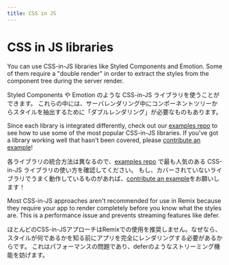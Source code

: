 ```yaml
---
title: CSS in JS
---
```


# CSS in JS libraries

You can use CSS-in-JS libraries like Styled Components and Emotion.
Some of them require a "double render" in order to extract the styles from the component tree during the server render.

Styled Components や Emotion のような CSS-in-JS ライブラリを使うことができます。
これらの中には、サーバレンダリング中にコンポーネントツリーからスタイルを抽出するために「ダブルレンダリング」が必要なものもあります。

Since each library is integrated differently, check out our [examples repo][examples] to see how to use some of the most popular CSS-in-JS libraries.
If you've got a library working well that hasn't been covered, please [contribute an example][examples]!

各ライブラリの統合方法は異なるので、[examples repo][examples] で最も人気のある CSS-in-JS ライブラリの使い方を確認してください。
もし、カバーされていないライブラリでうまく動作しているものがあれば、[contribute an example][examples]をお願いします！

<docs-warning>
Most CSS-in-JS approaches aren't recommended for use in Remix because they require your app to render completely before you know what the styles are.
This is a performance issue and prevents streaming features like defer.

ほとんどのCSS-in-JSアプローチはRemixでの使用を推奨しません。なぜなら、スタイルが何であるかを知る前にアプリを完全にレンダリングする必要があるからです。
これはパフォーマンスの問題であり、deferのようなストリーミング機能を妨げます。
</docs-warning>

[examples]: https://github.com/remix-run/examples
